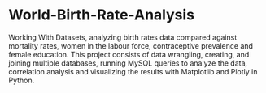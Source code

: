 # World-Birth-Rate-Analysis

Working With Datasets, analyzing birth rates data compared against mortality rates, women in the labour force, contraceptive prevalence and female education. This project consists of data wrangling, creating, and joining multiple databases, running MySQL queries to analyze the data, correlation analysis and visualizing the results with Matplotlib and Plotly in Python.
